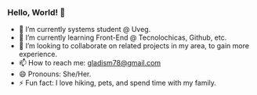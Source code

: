 ### Hello, World! 👋

 

 

- 🔭 I’m currently systems student @ Uveg.
- 🌱 I’m currently learning Front-End @ Tecnolochicas, Github, etc.
- 👯 I’m looking to collaborate on related projects in my area, to gain more experience.
- 📫 How to reach me: gladism78@gmail.com  
- 😄 Pronouns: She/Her.
- ⚡ Fun fact: I love hiking, pets, and spend time with my family.
  

 
